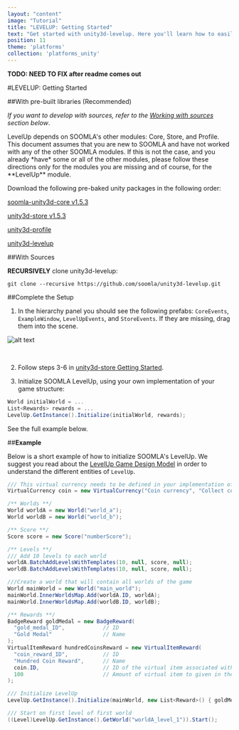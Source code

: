 ```yaml
---
layout: "content"
image: "Tutorial"
title: "LEVELUP: Getting Started"
text: "Get started with unity3d-levelup. Here you'll learn how to easily integrate LevelUp into your game, as well as see a basic example of initialization."
position: 11
theme: 'platforms'
collection: 'platforms_unity'
---
```


**TODO: NEED TO FIX after readme comes out**

#LEVELUP: Getting Started

##With pre-built libraries (Recommended)

*If you want to develop with sources, refer to the [Working with sources](#working-with-sources) section below*.

<div class="info-box">LevelUp depends on SOOMLA's other modules: Core, Store, and Profile. This document assumes that you are new to SOOMLA and have not worked with any of the other SOOMLA modules. If this is not the case, and you already *have* some or all of the other modules, please follow these directions only for the modules you are missing and of course, for the **LevelUp** module. </div>

Download the following pre-baked unity packages in the following order:

[soomla-unity3d-core v1.5.3](https://raw.githubusercontent.com/soomla/unity3d-store/master/soomla-unity3d-core.unitypackage)

[unity3d-store v1.5.3](http://bit.ly/1rc21Zo)

[unity3d-profile](https://github.com/soomla/unity3d-profile/blob/master/soomla-unity3d-profile.unitypackage)

[unity3d-levelup](TODO)

##With Sources

**RECURSIVELY** clone unity3d-levelup:

  ```
  git clone --recursive https://github.com/soomla/unity3d-levelup.git
  ```

##Complete the Setup

1. In the hierarchy panel you should see the following prefabs: `CoreEvents`, `ExampleWindow`, `LevelUpEvents`, and `StoreEvents`. If they are missing, drag them into the scene.

  ![alt text](/img/levelup/Unity_prefabs.png "Prefabs")

  <br>

2. Follow steps 3-6 in [unity3d-store Getting Started](/docs/platforms/unity/GettingStarted).

3. Initialize SOOMLA LevelUp, using your own implementation of your game structure:

  ``` cs
  World initialWorld = ...
  List<Rewards> rewards = ...
  LevelUp.GetInstance().Initialize(initialWorld, rewards);
  ```

  See the full example below.

##**Example**

Below is a short example of how to initialize SOOMLA's LevelUp. We suggest you read about the [LevelUp Game Design Model](/docs/platforms/unity/Levelup_Model) in order to understand the different entities of `LevelUp`.

``` cs
/// This virtual currency needs to be defined in your implementation of IStoreAssets
VirtualCurrency coin = new VirtualCurrency("Coin currency", "Collect coins to buy items", "coin_ID");

/** Worlds **/
World worldA = new World("world_a");
World worldB = new World("world_b");

/** Score **/
Score score = new Score("numberScore");

/** Levels **/
/// Add 10 levels to each world
worldA.BatchAddLevelsWithTemplates(10, null, score, null);
worldB.BatchAddLevelsWithTemplates(10, null, score, null);

///Create a world that will contain all worlds of the game
World mainWorld = new World("main_world");
mainWorld.InnerWorldsMap.Add(worldA.ID, worldA);
mainWorld.InnerWorldsMap.Add(worldB.ID, worldB);

/** Rewards **/
BadgeReward goldMedal = new BadgeReward(
  "gold_medal_ID",            // ID
  "Gold Medal"                // Name
);
VirtualItemReward hundredCoinsReward = new VirtualItemReward(
  "coin_reward_ID",           // ID
  "Hundred Coin Reward",      // Name
  coin.ID,                    // ID of the virtual item associated with this reward
  100                         // Amount of virtual item to given in the reward
);

/// Initialize LevelUp
LevelUp.GetInstance().Initialize(mainWorld, new List<Reward>() { goldMedal, hundredCoinsReward });

/// Start on first level of first world
((Level)LevelUp.GetInstance().GetWorld("worldA_level_1")).Start();
```
